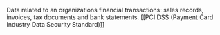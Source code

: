 Data related to an organizations financial transactions: sales records, invoices, tax documents and bank statements.
[[PCI DSS (Payment Card Industry Data Security Standard)]]